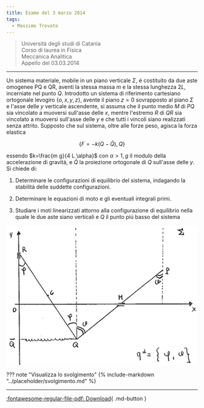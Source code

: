 ```yaml
---
title: Esame del 3 marzo 2014
tags:
  - Massimo Trovato
---
```


> Università degli studi di Catania<br> Corso di laurea in Fisica<br> Meccanica Analitica<br> Appello del 03.03.2014

---

Un sistema materiale, mobile in un piano verticale $\Sigma$, é
costituito da due aste omogenee $\mathrm{PQ}$ e $\mathrm{QR}$, aventi la
stessa massa $m$ e la stessa lunghezza $2 L$, incerniate nel punto $Q$.
Introdotto un sistema di riferimento cartesiano ortogonale levogiro
$\{o, x, y, z\}$, avente il piano $z=0$ sovrapposto al piano $\Sigma$ e
l'asse delle $y$ verticale ascendente, si assuma che il punto medio $M$
di $P Q$ sia vincolato a muoversi sull'asse delle $x$, mentre l'estremo
$R$ di $Q R$ sia vincolato a muoversi sull'asse delle $y$ e che tutti i
vincoli siano realizzati senza attrito. Supposto che sul sistema, oltre
alle forze peso, agisca la forza elastica

$$\{F=-k(Q-\bar{Q}), Q\}$$

essendo $k=\frac{m g}{4 L \alpha}$ con $\alpha>1, g$ il modulo della
accelerazione di gravitá, e $\bar{Q}$ la proiezione ortogonale di $Q$
sull'asse delle $y$. Si chiede di:

1.  Determinare le configurazioni di equilibrio del sistema, indagando
    la stabilitá delle suddette configurazioni.

2.  Determinare le equazioni di moto e gli eventuali integrali primi.

3.  Studiare i moti linearizzati attorno alla configurazione di
    equilibrio nella quale le due aste siano verticali e $Q$ il punto
    piú basso del sistema

![image](images/2023_04_03_c2b519dab57738b76b16g-15.jpg)

??? note "Visualizza lo svolgimento"
    {% include-markdown "../placeholder/svolgimento.md" %}

---

[:fontawesome-regular-file-pdf: Download](pdf/2014-2016-t.pdf){ .md-button }